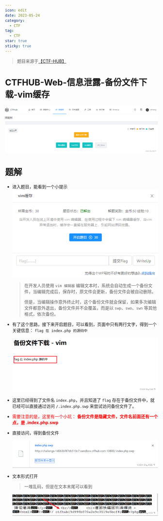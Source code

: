 ```yaml
---
icon: edit
date: 2023-05-24
category:
  - CTF
tag:
  - CTF
star: true
sticky: true
---
```


> 题目来源于[【CTF-HUB】](https://www.ctfhub.com/#/skilltree)

# CTFHUB-Web-信息泄露-备份文件下载-vim缓存
![7b6f9de8a00a4d3f9f93814af4c8e4b9](./images/CTFHUB-Web-%E4%BF%A1%E6%81%AF%E6%B3%84%E9%9C%B2-%E5%A4%87%E4%BB%BD%E6%96%87%E4%BB%B6%E4%B8%8B%E8%BD%BD-vim%E7%BC%93%E5%AD%98/7b6f9de8a00a4d3f9f93814af4c8e4b9.png)

<!-- more -->

# 题解
- 进入题目，能看到一个小提示
	![79701bcd2eca49f0b5a2742269291fa0](./images/CTFHUB-Web-%E4%BF%A1%E6%81%AF%E6%B3%84%E9%9C%B2-%E5%A4%87%E4%BB%BD%E6%96%87%E4%BB%B6%E4%B8%8B%E8%BD%BD-vim%E7%BC%93%E5%AD%98/79701bcd2eca49f0b5a2742269291fa0.png)
	
	> 在开发人员使用 `vim 编辑器` 编辑文本时，系统会自动生成一个备份文件，当编辑完成后，保存时，原文件会更新，备份文件会被自动删除。
	>
	> 但是，当编辑操作意外终止时，这个备份文件就会保留，如果多次编辑文件都意外退出，备份文件并不会覆盖，而是以 `swp`、`swo`、`swn` 等其他格式，依次备份。
	
- 有了这个思路，接下来开启题目，可以看到，页面中只有两行文字，得到一个关键信息： `flag 在 index.php 的源码中`

	![ace8fc7ebbae40e3b2b139b668f49c5e](./images/CTFHUB-Web-%E4%BF%A1%E6%81%AF%E6%B3%84%E9%9C%B2-%E5%A4%87%E4%BB%BD%E6%96%87%E4%BB%B6%E4%B8%8B%E8%BD%BD-vim%E7%BC%93%E5%AD%98/ace8fc7ebbae40e3b2b139b668f49c5e.png)
- 这里已经得到了文件名 `index.php`，并且知道了 `flag` 存在于备份文件中，就已经可以直接通过访问 `/.index.php.swp` 来尝试访问备份文件了。
- <font color=red>需要注意的是，这里有一个小坑： <b>备份文件是隐藏文件，文件名前面还有一个点，是 .index.php.swp</b></font>

- 直接访问，得到备份文件

	![](./images/CTFHUB-Web-%E4%BF%A1%E6%81%AF%E6%B3%84%E9%9C%B2-%E5%A4%87%E4%BB%BD%E6%96%87%E4%BB%B6%E4%B8%8B%E8%BD%BD-vim%E7%BC%93%E5%AD%98/107b518131d94af0b07eb6df67a49d8a.png)

- 文本形式打开

	> 一堆乱码，但是在文本末尾可以看到
	
	![](./images/CTFHUB-Web-%E4%BF%A1%E6%81%AF%E6%B3%84%E9%9C%B2-%E5%A4%87%E4%BB%BD%E6%96%87%E4%BB%B6%E4%B8%8B%E8%BD%BD-vim%E7%BC%93%E5%AD%98/abffaf70a9ee4e8b90c9cb638fe1e365.png)
